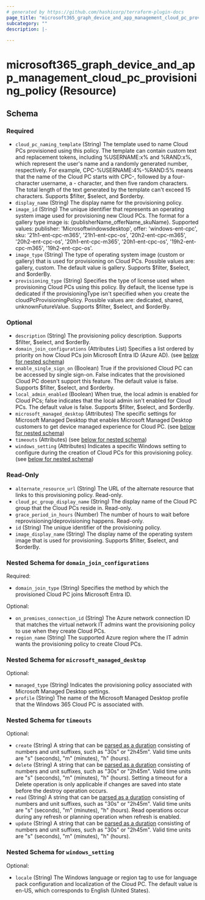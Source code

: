 ```yaml
---
# generated by https://github.com/hashicorp/terraform-plugin-docs
page_title: "microsoft365_graph_device_and_app_management_cloud_pc_provisioning_policy Resource - microsoft365"
subcategory: ""
description: |-
  
---
```


# microsoft365_graph_device_and_app_management_cloud_pc_provisioning_policy (Resource)





<!-- schema generated by tfplugindocs -->
## Schema

### Required

- `cloud_pc_naming_template` (String) The template used to name Cloud PCs provisioned using this policy. The template can contain custom text and replacement tokens, including %USERNAME:x% and %RAND:x%, which represent the user's name and a randomly generated number, respectively. For example, CPC-%USERNAME:4%-%RAND:5% means that the name of the Cloud PC starts with CPC-, followed by a four-character username, a - character, and then five random characters. The total length of the text generated by the template can't exceed 15 characters. Supports $filter, $select, and $orderby.
- `display_name` (String) The display name for the provisioning policy.
- `image_id` (String) The unique identifier that represents an operating system image used for provisioning new Cloud PCs. The format for a gallery type image is: {publisherName_offerName_skuName}. Supported values: publisher: 'Microsoftwindowsdesktop', offer: 'windows-ent-cpc', sku: '21h1-ent-cpc-m365', '21h1-ent-cpc-os', '20h2-ent-cpc-m365', '20h2-ent-cpc-os', '20h1-ent-cpc-m365', '20h1-ent-cpc-os', '19h2-ent-cpc-m365', '19h2-ent-cpc-os'.
- `image_type` (String) The type of operating system image (custom or gallery) that is used for provisioning on Cloud PCs. Possible values are: gallery, custom. The default value is gallery. Supports $filter, $select, and $orderBy.
- `provisioning_type` (String) Specifies the type of license used when provisioning Cloud PCs using this policy. By default, the license type is dedicated if the provisioningType isn't specified when you create the cloudPcProvisioningPolicy. Possible values are: dedicated, shared, unknownFutureValue. Supports $filter, $select, and $orderBy.

### Optional

- `description` (String) The provisioning policy description. Supports $filter, $select, and $orderBy.
- `domain_join_configurations` (Attributes List) Specifies a list ordered by priority on how Cloud PCs join Microsoft Entra ID (Azure AD). (see [below for nested schema](#nestedatt--domain_join_configurations))
- `enable_single_sign_on` (Boolean) True if the provisioned Cloud PC can be accessed by single sign-on. False indicates that the provisioned Cloud PC doesn't support this feature. The default value is false. Supports $filter, $select, and $orderby.
- `local_admin_enabled` (Boolean) When true, the local admin is enabled for Cloud PCs; false indicates that the local admin isn't enabled for Cloud PCs. The default value is false. Supports $filter, $select, and $orderBy.
- `microsoft_managed_desktop` (Attributes) The specific settings for Microsoft Managed Desktop that enables Microsoft Managed Desktop customers to get device managed experience for Cloud PC. (see [below for nested schema](#nestedatt--microsoft_managed_desktop))
- `timeouts` (Attributes) (see [below for nested schema](#nestedatt--timeouts))
- `windows_setting` (Attributes) Indicates a specific Windows setting to configure during the creation of Cloud PCs for this provisioning policy. (see [below for nested schema](#nestedatt--windows_setting))

### Read-Only

- `alternate_resource_url` (String) The URL of the alternate resource that links to this provisioning policy. Read-only.
- `cloud_pc_group_display_name` (String) The display name of the Cloud PC group that the Cloud PCs reside in. Read-only.
- `grace_period_in_hours` (Number) The number of hours to wait before reprovisioning/deprovisioning happens. Read-only.
- `id` (String) The unique identifier of the provisioning policy.
- `image_display_name` (String) The display name of the operating system image that is used for provisioning. Supports $filter, $select, and $orderBy.

<a id="nestedatt--domain_join_configurations"></a>
### Nested Schema for `domain_join_configurations`

Required:

- `domain_join_type` (String) Specifies the method by which the provisioned Cloud PC joins Microsoft Entra ID.

Optional:

- `on_premises_connection_id` (String) The Azure network connection ID that matches the virtual network IT admins want the provisioning policy to use when they create Cloud PCs.
- `region_name` (String) The supported Azure region where the IT admin wants the provisioning policy to create Cloud PCs.


<a id="nestedatt--microsoft_managed_desktop"></a>
### Nested Schema for `microsoft_managed_desktop`

Optional:

- `managed_type` (String) Indicates the provisioning policy associated with Microsoft Managed Desktop settings.
- `profile` (String) The name of the Microsoft Managed Desktop profile that the Windows 365 Cloud PC is associated with.


<a id="nestedatt--timeouts"></a>
### Nested Schema for `timeouts`

Optional:

- `create` (String) A string that can be [parsed as a duration](https://pkg.go.dev/time#ParseDuration) consisting of numbers and unit suffixes, such as "30s" or "2h45m". Valid time units are "s" (seconds), "m" (minutes), "h" (hours).
- `delete` (String) A string that can be [parsed as a duration](https://pkg.go.dev/time#ParseDuration) consisting of numbers and unit suffixes, such as "30s" or "2h45m". Valid time units are "s" (seconds), "m" (minutes), "h" (hours). Setting a timeout for a Delete operation is only applicable if changes are saved into state before the destroy operation occurs.
- `read` (String) A string that can be [parsed as a duration](https://pkg.go.dev/time#ParseDuration) consisting of numbers and unit suffixes, such as "30s" or "2h45m". Valid time units are "s" (seconds), "m" (minutes), "h" (hours). Read operations occur during any refresh or planning operation when refresh is enabled.
- `update` (String) A string that can be [parsed as a duration](https://pkg.go.dev/time#ParseDuration) consisting of numbers and unit suffixes, such as "30s" or "2h45m". Valid time units are "s" (seconds), "m" (minutes), "h" (hours).


<a id="nestedatt--windows_setting"></a>
### Nested Schema for `windows_setting`

Optional:

- `locale` (String) The Windows language or region tag to use for language pack configuration and localization of the Cloud PC. The default value is en-US, which corresponds to English (United States).
